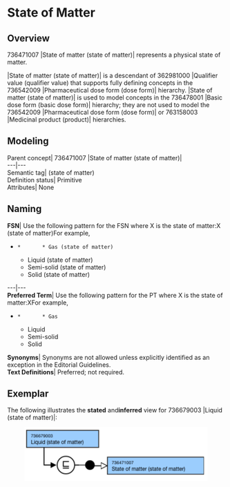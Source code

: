 # State of Matter

## Overview

736471007 |State of matter (state of matter)| represents a physical state of matter. 

|State of matter (state of matter)| is a descendant of 362981000 |Qualifier value (qualifier value) that supports fully defining concepts in the 736542009 |Pharmaceutical dose form (dose form)| hierarchy. |State of matter (state of matter)| is used to model concepts in the 736478001 |Basic dose form (basic dose form)| hierarchy; they are not used to model the 736542009 |Pharmaceutical dose form (dose form)| or 763158003 |Medicinal product (product)| hierarchies.

## Modeling

Parent concept| 736471007 |State of matter (state of matter)|  
---|---  
Semantic tag| (state of matter)  
Definition status| Primitive  
Attributes| None  
  
## Naming

**FSN**|  Use the following pattern for the FSN where X is the state of matter:X (state of matter)For example,

  *     *       * Gas (state of matter)
      * Liquid (state of matter)
      * Semi-solid (state of matter)
      * Solid (state of matter)

  
---|---  
**Preferred Term**|  Use the following pattern for the PT where X is the state of matter:XFor example,

  *     *       * Gas
      * Liquid
      * Semi-solid
      * Solid

  
**Synonyms**|  Synonyms are not allowed unless explicitly identified as an exception in the Editorial Guidelines.  
**Text Definitions**|  Preferred; not required.  
  
## Exemplar

The following illustrates the ****stated**** and****inferred**** view for 736679003 |Liquid (state of matter)|:

<figure><img src="images/174691147.png" alt="" title=""></figure>
